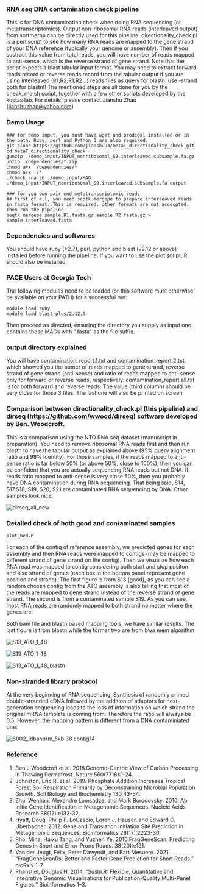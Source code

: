 ### RNA seq DNA contamination check pipeline
This is for DNA contamination check when doing RNA sequencing (or metatranscriptomics). Output non-ribosomal RNA reads (interleaved output) from sortmerna can be directly used for this pipeline.
directionality_check.pl is a perl script to see how many RNA reads are mapped to the gene strand of your DNA reference (typically your genome or assembly). Then if you sustract this value from total reads, you will have number of reads mapped to anti-sense, which is the reverse strand of gene strand. Note that the script expects a blast tabular input format. You may need to extract forward reads record or reverse reads record from the tabular output if you are using interleaved (R1,R2,R1,R2...) reads files as query for blastn. use -strand both for blastn!! The mentioned steps are all done for you by the check_rna.sh script, together with a few other scripts developed by the kostas lab. For details, please contact Jianshu Zhao (jianshuzhao@yahoo.com)

### Demo Usage
```
### for demo input, you must have wget and prodigal installed or in the path. Ruby, perl and Python 3 are also required.
git clone https://github.com/jianshu93/metaT_directionality_check.git
cd metaT_directionality_check
gunzip ./demo_input/INPUT_nonribosomal_S9.interleaved.subsample.fa.gz
unzip ./dependencies/*.zip
chmod a+x ./dependencies/*
chmod a+x ./*
./check_rna.sh ./demo_input/MAG ./demo_input/INPUT_nonribosomal_S9.interleaved.subsample.fa output

### for you own pair end metatranscriptomic reads
## first of all, you need seqtk mergepe to prepare interleaved reads in fasta format. This is required. other formats are not accecpted. Then run the pipeline.
seqtk mergepe sample.R1.fasta.gz sample.R2.fasta.gz > sample.interleaved.fasta
```


### Dependencies and softwares

You should have ruby (>2.7), perl, python and blast (v2.12 or above) installed before running the pipeline. If you want to use the plot script, R should also be installed.


### PACE Users at Georgia Tech

The following modules need to be loaded (or this software must otherwise be available on your PATH) for a successful run:
```module load prodigal
module load ruby
module load blast-plus/2.12.0
```

Then proceed as directed, ensuring the directory you supply as input one contains those MAGs with ".fasta" as the file suffix.

### output directory explained

You will have contamination_report.1.txt and contamination_report.2.txt, which showed you the numer of reads mapped to gene strand, reverse strand of gene strand (anti-sense) and ratio of reads mapped to anti-sense only for forward or reverse reads, respectively. contamination_report.all.txt is for both forward and reverse reads. The value (third column) should be very close for those 3 files. The last one will also be printed on screen


### Comparison between directionality_check.pl (this pipeline) and dirseq (https://github.com/wwood/dirseq) software developed by Ben. Woodcroft.

This is a comparison using the NTO RNA seq dataset (manuscript in preparation). You need to remove ribosomal RNA reads first and then run blastn to have the tabular output as explained above (95% query alignment ratio and 98% identity). For those samples, if the reads mapped to anti-sense ratio is far below 50% (or above 50%, close to 100%), then you can be confident that you are actually sequencing RNA reads but not DNA. If reads  ratio mapped to anti-sense is very close 50%, then you probably have DNA contamination during RNA sequencing. That being said, S14, S17,S18, S19, S20, S21 are contaminated RNA sequencing by DNA. Other samples look nice.

![dirseq_all_new](https://user-images.githubusercontent.com/38149286/133333611-63f681e2-8efa-44ac-880c-0c28ab5da360.jpg)

### Detailed check of both good and contaminated samples
```
plot_bed.R
```


For each of the contig of reference assembly, we predicted genes for each assembly and then RNA reads were mapped to contigs (may be mapped to different strand of gene strand on the contig). Then we visualize how each RNA read was mapped to contig considering both start and stop positon and also strand of genes (each box in the bottom panel represent gene position and strand). The first figure is from S13 (good), as you can see a random chosen contig from the ATO assembly is also telling that most of the reads are mapped to gene strand instead of the reverse strand of gene strand. The second is from a contaminated sample S19. As you can see, most RNA reads are randomly mapped to both strand no matter where the genes are.

Both bam file and blastn based mapping tools, we have similar results. The last figure is from blastn while the former two are from bwa mem algorithm

![S13_ATO_1_48](https://user-images.githubusercontent.com/38149286/134280114-7e49c5ef-0523-48b1-9405-94b00a5b5af9.jpg)

![S19_ATO_1_48](https://user-images.githubusercontent.com/38149286/134280208-04aad47f-2b08-4b9f-a8e9-d858746ff93e.jpg)

![S13_ATO_1_48_blastn](https://user-images.githubusercontent.com/38149286/134618102-5f1d7fc6-e134-4987-a2cc-03fd995591ca.jpg)


### Non-stranded library protocol
At the very beginning of RNA sequencing, Synthesis of randomly primed double-stranded cDNA followed by the addition of adaptors for next-generation sequencing leads to the loss of information on which strand the original mRNA template is coming from. Therefore the ratio will always be 0.5. However, the mapping pattern is different from a DNA contaminiated one:

![S002_idbanorm_5kb 38 contig14](https://user-images.githubusercontent.com/38149286/225187272-d9a20da9-ee15-4f9f-9af6-b7b07b1df08b.jpg)


### Reference

1. Ben J Woodcroft et al. 2018.Genome-Centric View of Carbon Processing in Thawing Permafrost. Nature 560(7716):1-24.
2. Johnston, Eric R. et al. 2019. Phosphate Addition Increases Tropical Forest Soil Respiration Primarily by Deconstraining Microbial Population Growth. Soil Biology and Biochemistry 130:43-54.
3. Zhu, Wenhan, Alexandre Lomsadze, and Mark Borodovsky. 2010. Ab Initio Gene Identification in Metagenomic Sequences. Nucleic Acids Research 38(12):e132-32.
4. Hyatt, Doug, Philip F. LoCascio, Loren J. Hauser, and Edward C. Uberbacher. 2012. Gene and Translation Initiation Site Prediction in Metagenomic Sequences. Bioinformatics 28(17):2223-30.
5. Rho, Mina, Haixu Tang, and Yuzhen Ye. 2010.FragGeneScan: Predicting Genes in Short and Error-Prone Reads. 38(20):e191.
6. Van der Jeugt, Felix, Peter Dawyndt, and Bart Mesuere. 2021. “FragGeneScanRs: Better and Faster Gene Prediction for Short Reads.” bioRxiv 1–7.
7. Phanstiel, Douglas H. 2014. “Sushi.R: Flexible, Quantitative and Integrative Genomic Visualizations for Publication-Quality Multi-Panel Figures.” Bioinformatics 1–3.
